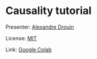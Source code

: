 # Causality tutorial

Presenter: [Alexandre Drouin](https://www.alexdrouin.com/)

License: [MIT](https://opensource.org/licenses/MIT)

Link: [Google Colab](https://colab.research.google.com/drive/13Bsvvl5l3uR1hbVdpMAFR13gdjwoJ6if?usp=sharing)
